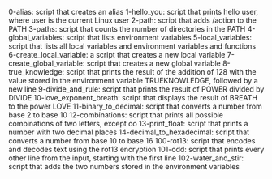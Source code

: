 0-alias: script that creates an alias
1-hello_you: script that prints hello user, where user is the current Linux user
2-path: script that adds /action to the PATH
3-paths: script that counts the number of directories in the PATH
4-global_variables: script that lists environment variables
5-local_variables: script that lists all local variables and environment variables and functions
6-create_local_variable: a script that creates a new local variable
7-create_global_variable: script that creates a new global variable
8-true_knowledge: script that prints the result of the addition of 128 with the value stored in the environment variable TRUEKNOWLEDGE, followed by a new line
9-divide_and_rule: script that prints the result of POWER divided by DIVIDE
10-love_exponent_breath: script that displays the result of BREATH to the power LOVE
11-binary_to_decimal: script that converts a number from base 2 to base 10
12-combinations: script that prints all possible combinations of two letters, except oo
13-print_float: script that prints a number with two decimal places
14-decimal_to_hexadecimal: script that converts a number from base 10 to base 16
100-rot13: script that encodes and decodes text using the rot13 encryption
101-odd: script that prints every other line from the input, starting with the first line
102-water_and_stir: script that adds the two numbers stored in the environment variables
